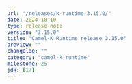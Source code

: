```yaml
---
url: "/releases/k-runtime-3.15.0/"
date: 2024-10-10
type: release-note
version: "3.15.0"
title: "Camel-K Runtime release 3.15.0"
preview: ""
changelog: ""
category: "camel-k-runtime"
milestone: 25
jdk: [17]
---
```

